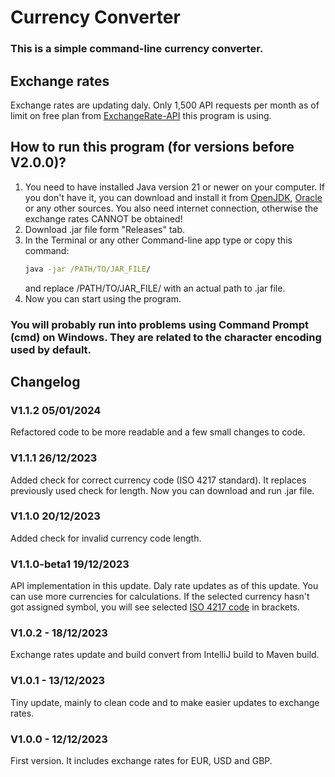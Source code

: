 # Currency Converter    
   ### This is a simple command-line currency converter.
   
   ## Exchange rates
   Exchange rates are updating daly. Only 1,500 API requests per month as of limit on free 
   plan from [ExchangeRate-API](https://www.exchangerate-api.com/) this program is using.

   ## How to run this program (for versions before V2.0.0)?
   1. You need to have installed Java version 21 or newer on your computer. If you don't have it, you can download and 
   install it from [OpenJDK](https://openjdk.org/install/), [Oracle](https://www.oracle.com/java/technologies/downloads/) or any other sources. 
   You also need internet connection, otherwise the exchange rates CANNOT be obtained!
   2. Download .jar file form "Releases" tab.
   3. In the Terminal or any other Command-line app type or copy this command:
       ```cmd
       java -jar /PATH/TO/JAR_FILE/
       ```
      and replace /PATH/TO/JAR_FILE/ with an actual
      path to .jar file.
   4. Now you can start using the program.
   
   ### You will probably run into problems using Command Prompt (cmd) on Windows. They are related to the character encoding used by default.
   
   ## Changelog

   ### V1.1.2 05/01/2024
   Refactored code to be more readable and a few small changes to code.
   
   ### V1.1.1 26/12/2023
   Added check for correct currency code (ISO 4217 standard).
   It replaces previously used check for length.
   Now you can download and run .jar file.
   
   ### V1.1.0 20/12/2023
   Added check for invalid currency code length.
   
   ### V1.1.0-beta1 19/12/2023
   API implementation in this update.
   Daly rate updates as of this update.
   You can use more currencies for calculations. 
   If the selected currency hasn't got assigned symbol,
   you will see selected [ISO 4217 code](https://en.wikipedia.org/wiki/ISO_4217)
   in brackets.
   
   ### V1.0.2 - 18/12/2023
   Exchange rates update and build convert from IntelliJ build to Maven build.
   
   ### V1.0.1 - 13/12/2023
   Tiny update, mainly to clean code and to make easier updates to exchange rates.
   
   ### V1.0.0 - 12/12/2023 
   First version. It includes exchange rates for EUR, USD and GBP.